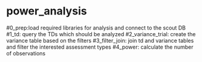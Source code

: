 # power_analysis
#0_prep:load required libraries for analysis and connect to the scout DB
#1_td: query the TDs which should be analyzed
#2_variance_trial: create the variance table based on the filters
#3_filter_join: join td and variance tables and filter the interested assessment types
#4_power: calculate the number of observations
